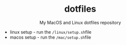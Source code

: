 
<h1 align="center">dotfiles</h1>

<p align="center">My MacOS and Linux dotfiles repository</p>

- linux setup - run the `/linux/setup.sh`file
- macos setup - run the `/mac/setup.sh`file
